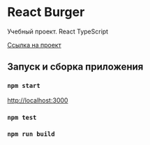 # React Burger

Учебный проект. React TypeScript


[Ссылка на проект](https://mechanicell.github.io/react-burger/)


## Запуск и сборка приложения

### `npm start`

[http://localhost:3000](http://localhost:3000) 

### `npm test`

### `npm run build`


